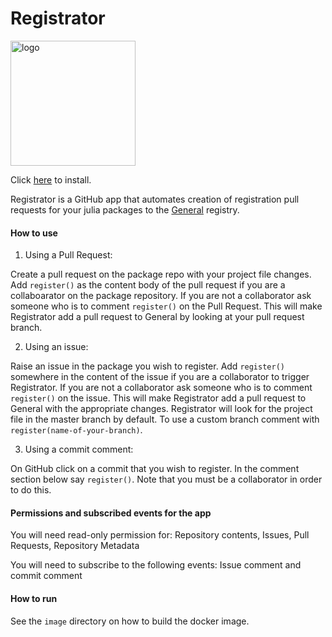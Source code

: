 # Registrator

<img src="https://juliaregistrator.github.io/julia_id.jpg" alt="logo" width="200" />

Click [here](https://github.com/apps/registratortest/installations/new) to install.

Registrator is a GitHub app that automates creation of registration pull requests for your julia packages to the [General](https://github.com/JuliaRegistries/General) registry.

#### How to use

1) Using a Pull Request:

Create a pull request on the package repo with your project file changes. Add `register()` as the content body of the pull request if you are a collaboarator on the package repository. If you are not a collaborator ask someone who is to comment `register()` on the Pull Request. This will make Registrator add a pull request to General by looking at your pull request branch.

2) Using an issue:

Raise an issue in the package you wish to register. Add `register()` somewhere in the content of the issue if you are a collaborator to trigger Registrator. If you are not a collaborator ask someone who is to comment `register()` on the issue. This will make Registrator add a pull request to General with the appropriate changes. Registrator will look for the project file in the master branch by default. To use a custom branch comment with `register(name-of-your-branch)`.

3) Using a commit comment:

On GitHub click on a commit that you wish to register. In the comment section below say `register()`. Note that you must be a collaborator in order to do this.

#### Permissions and subscribed events for the app

You will need read-only permission for: Repository contents, Issues, Pull Requests, Repository Metadata

You will need to subscribe to the following events: Issue comment and commit comment

#### How to run

See the `image` directory on how to build the docker image.
